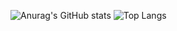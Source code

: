 ![Anurag's GitHub stats](https://github-readme-stats.vercel.app/api?username=gilanhaq&hide=stars,issues,&theme=transparent&border_color=ffffff00&title_color=2f80ed)
![Top Langs](https://github-readme-stats.vercel.app/api/top-langs/?username=gilanhaq&layout=compact&theme=transparent&langs_count=2&count_weight=0.5&border_color=ffffff00&title_color=2f80ed)
